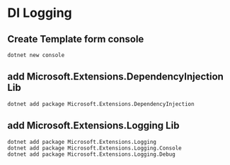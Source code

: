 # DI Logging

## Create Template form console
```
dotnet new console 
```

## add Microsoft.Extensions.DependencyInjection Lib
```
dotnet add package Microsoft.Extensions.DependencyInjection
```

## add Microsoft.Extensions.Logging Lib

```
dotnet add package Microsoft.Extensions.Logging
dotnet add package Microsoft.Extensions.Logging.Console
dotnet add package Microsoft.Extensions.Logging.Debug
```
